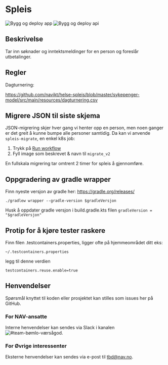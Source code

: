 # Spleis
![Bygg og deploy app](https://github.com/navikt/helse-spleis/workflows/Bygg%20og%20deploy%20app/badge.svg)
![Bygg og deploy api](https://github.com/navikt/helse-spleis/workflows/Bygg%20og%20deploy%20api/badge.svg)

## Beskrivelse

Tar inn søknader og inntektsmeldinger for en person og foreslår utbetalinger.

## Regler

Dagturnering: 

https://github.com/navikt/helse-spleis/blob/master/sykepenger-model/src/main/resources/dagturnering.csv

## Migrere JSON til siste skjema

JSON-migrering skjer hver gang vi henter opp en person, men noen ganger er det greit å kunne bumpe alle personer samtidig.
Da kan vi anvende `spleis-migrate`, en enkel k8s job:

1. Trykk på [Run workflow](https://github.com/navikt/helse-spleis/actions/workflows/manuell-jobb.yml) 
2. Fyll image som beskrevet & navn til `migrate_v2`

En fullskala migrering tar omtrent 2 timer for spleis å gjennomføre.

## Oppgradering av gradle wrapper
Finn nyeste versjon av gradle her: https://gradle.org/releases/

```./gradlew wrapper --gradle-version $gradleVersjon```

Husk å oppdater gradle versjon i build.gradle.kts filen
```gradleVersion = "$gradleVersjon"```

## Protip for å kjøre tester raskere
Finn filen .testcontainers.properties, ligger ofte på hjemmeområdet ditt eks:

```~/.testcontainers.properties```

legg til denne verdien

```testcontainers.reuse.enable=true```

## Henvendelser
Spørsmål knyttet til koden eller prosjektet kan stilles som issues her på GitHub.

### For NAV-ansatte
Interne henvendelser kan sendes via Slack i kanalen ![#team-bømlo-værsågod](https://nav-it.slack.com/archives/C019637N90X).

### For Øvrige interessenter 
Eksterne henvendelser kan sendes via e-post til tbd@nav.no.
